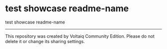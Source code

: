 # test showcase readme-name

test showcase readme-name

---

This repository was created by Voltaiq Community Edition. Please do not delete it or change its
sharing settings.
